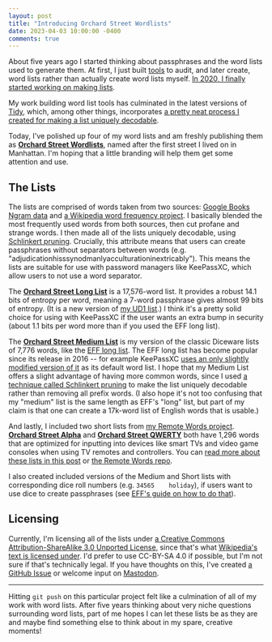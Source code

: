 ```yaml
---
layout: post
title: "Introducing Orchard Street Wordlists"
date: 2023-04-03 10:00:00 -0400
comments: true
---
```


About five years ago I started thinking about passphrases and the word lists used to generate them. At first, I just built [tools](https://sts10.github.io/2018/05/05/compound-passphrase-list-safety-checker.html) to audit, and later create, word lists rather than actually create word lists myself. [In 2020, I finally started working on making lists](https://sts10.github.io/2020/09/30/making-a-word-list.html).

My work building word list tools has culminated in the latest versions of [Tidy](https://github.com/sts10/tidy), which, among other things, incorporates [a pretty neat process I created for making a list uniquely decodable](https://sts10.github.io/2022/08/12/efficiently-pruning-until-uniquely-decodable.html).

Today, I've polished up four of my word lists and am freshly publishing them as **[Orchard Street Wordlists](https://github.com/sts10/orchard-street-wordlists)**, named after the first street I lived on in Manhattan. I'm hoping that a little branding will help them get some attention and use.

## The Lists

The lists are comprised of words taken from two sources: [Google Books Ngram data](https://storage.googleapis.com/books/ngrams/books/datasetsv3.html) and [a Wikipedia word frequency project](https://github.com/IlyaSemenov/wikipedia-word-frequency/). I basically blended the most frequently used words from both sources, then cut profane and strange words. I then made all of the lists uniquely decodable, using [Schlinkert pruning](https://sts10.github.io/2022/08/12/efficiently-pruning-until-uniquely-decodable.html). Crucially, this attribute means that users can create passphrases without separators between words (e.g. "adjudicationhisssynodmanlyacculturationinextricably"). This means the lists are suitable for use with password managers like KeePassXC, which allow users to not use a word separator.

The [**Orchard Street Long List**](https://github.com/sts10/orchard-street-wordlists/blob/main/lists/orchard-street-long.txt) is a 17,576-word list. It provides a robust 14.1 bits of entropy per word, meaning a 7-word passphrase gives almost 99 bits of entropy. (It is a new version of [my UD1 list](https://github.com/sts10/generated-wordlists/blob/main/lists/experimental/ud1.txt).) I think it's a pretty solid choice for using with KeePassXC if the user wants an extra bump in security (about 1.1 bits per word more than if you used the EFF long list).

The [**Orchard Street Medium List**](https://github.com/sts10/orchard-street-wordlists/blob/main/lists/orchard-street-medium.txt) is my version of the classic Diceware lists of 7,776 words, like the [EFF long list](https://www.eff.org/deeplinks/2016/07/new-wordlists-random-passphrases). The EFF long list has become popular since its release in 2016 -- for example KeePassXC [uses an only slightly modified version of it](https://github.com/keepassxreboot/keepassxc/blob/develop/share/wordlists/eff_large.wordlist) as its default word list. I hope that my Medium List offers a slight advantage of having more common words, since I used [a technique called Schlinkert pruning](https://sts10.github.io/2022/08/12/efficiently-pruning-until-uniquely-decodable.html) to make the list uniquely decodable rather than removing all prefix words. (I also hope it's not too confusing that my "medium" list is the same length as EFF's "long" list, but part of my claim is that one can create a 17k-word list of English words that is usable.)

And lastly, I included two short lists from [my Remote Words project](https://github.com/sts10/remote-words). [**Orchard Street Alpha**](https://github.com/sts10/orchard-street-wordlists/blob/main/lists/orchard-street-alpha.txt) and [**Orchard Street QWERTY**](https://github.com/sts10/orchard-street-wordlists/blob/main/lists/orchard-street-qwerty.txt) both have 1,296 words that are optimized for inputting into devices like smart TVs and video game consoles when using TV remotes and controllers. You can [read more about these lists in this post](https://sts10.github.io/2022/10/24/a-good-netflix-password.html) or [the Remote Words repo](https://github.com/sts10/remote-words).

I also created included versions of the Medium and Short lists with corresponding dice roll numbers (e.g. `34565	holiday`), if users want to use dice to create passphrases (see [EFF's guide on how to do that](https://www.eff.org/dice)).

## Licensing

Currently, I'm licensing all of the lists under [a Creative Commons Attribution-ShareAlike 3.0 Unported License](http://creativecommons.org/licenses/by-sa/3.0/), since that's what [Wikipedia's text is licensed under](https://foundation.wikimedia.org/wiki/Policy:Terms_of_Use#7._Licensing_of_Content). I'd prefer to use CC-BY-SA 4.0 if possible, but I'm not sure if that's technically legal. If you have thoughts on this, I've created [a GitHub Issue](https://github.com/sts10/orchard-street-wordlists/issues/1) or welcome input on [Mastodon](https://hachyderm.io/@schlink).

---

Hitting `git push` on this particular project felt like a culmination of all of my work with word lists. After five years thinking about very niche questions surrounding word lists, part of me hopes I can let these lists be as they are and maybe find something else to think about in my spare, creative moments!
